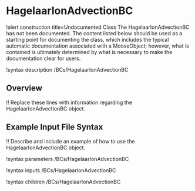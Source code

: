 # HagelaarIonAdvectionBC

!alert construction title=Undocumented Class
The HagelaarIonAdvectionBC has not been documented. The content listed below should be used as a starting point for
documenting the class, which includes the typical automatic documentation associated with a
MooseObject; however, what is contained is ultimately determined by what is necessary to make the
documentation clear for users.

!syntax description /BCs/HagelaarIonAdvectionBC

## Overview

!! Replace these lines with information regarding the HagelaarIonAdvectionBC object.

## Example Input File Syntax

!! Describe and include an example of how to use the HagelaarIonAdvectionBC object.

!syntax parameters /BCs/HagelaarIonAdvectionBC

!syntax inputs /BCs/HagelaarIonAdvectionBC

!syntax children /BCs/HagelaarIonAdvectionBC

